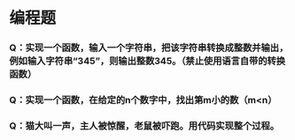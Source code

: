 # 编程题

### Q：实现一个函数，输入一个字符串，把该字符串转换成整数并输出，例如输入字符串“345”，则输出整数345。（禁止使用语言自带的转换函数）

### Q：实现一个函数，在给定的n个数字中，找出第m小的数（m<n）

### Q：猫大叫一声，主人被惊醒，老鼠被吓跑。用代码实现整个过程。


